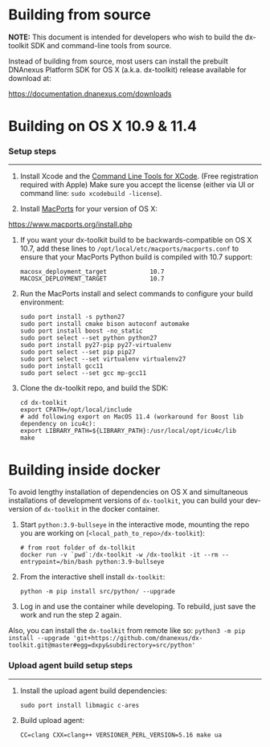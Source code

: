 Building from source
=====================

**NOTE:** This document is intended for developers who wish to build the dx-toolkit SDK and command-line tools from source.

Instead of building from source, most users can install the prebuilt DNAnexus Platform SDK for OS X (a.k.a. dx-toolkit) release available for download at:

https://documentation.dnanexus.com/downloads

# Building on OS X 10.9 & 11.4

### Setup steps
---------------

1. Install Xcode and the [Command Line Tools for XCode](https://developer.apple.com/downloads/). (Free registration required with Apple)
   Make sure you accept the license (either via UI or command line: `sudo xcodebuild -license`).

1. Install [MacPorts](http://www.macports.org/) for your version of OS X:

  https://www.macports.org/install.php

1. If you want your dx-toolkit build to be backwards-compatible on OS X 10.7, add these lines to ```/opt/local/etc/macports/macports.conf``` to ensure that your MacPorts Python build is compiled with 10.7 support:

    ```
    macosx_deployment_target            10.7
    MACOSX_DEPLOYMENT_TARGET            10.7
    ```

1. Run the MacPorts install and select commands to configure your build environment:

    ```
    sudo port install -s python27
    sudo port install cmake bison autoconf automake
    sudo port install boost -no_static
    sudo port select --set python python27
    sudo port install py27-pip py27-virtualenv
    sudo port select --set pip pip27
    sudo port select --set virtualenv virtualenv27
    sudo port install gcc11
    sudo port select --set gcc mp-gcc11
    ```

1. Clone the dx-toolkit repo, and build the SDK:
    ```
    cd dx-toolkit
    export CPATH=/opt/local/include
    # add following export on MacOS 11.4 (workaround for Boost lib dependency on icu4c):
    export LIBRARY_PATH=${LIBRARY_PATH}:/usr/local/opt/icu4c/lib
    make
    ```

# Building inside docker 

To avoid lengthy installation of dependencies on OS X and simultaneous installations of development versions of `dx-toolkit`, you can build your dev-version of `dx-toolkit` in the docker container. 

1. Start `python:3.9-bullseye` in the interactive mode, mounting the repo you are working on (`<local_path_to_repo>/dx-toolkit`):

    ```
    # from root folder of dx-tollkit
    docker run -v `pwd`:/dx-toolkit -w /dx-toolkit -it --rm --entrypoint=/bin/bash python:3.9-bullseye
    ```
2. From the interactive shell install `dx-toolkit`:

    ```
    python -m pip install src/python/ --upgrade
    ```
3. Log in and use the container while developing. To rebuild, just save the work and run the step 2 again. 

Also, you can install the `dx-toolkit` from remote like so: 
    ```
    python3 -m pip install --upgrade 'git+https://github.com/dnanexus/dx-toolkit.git@master#egg=dxpy&subdirectory=src/python'
    ```

### Upload agent build setup steps
----------------------------------

1. Install the upload agent build dependencies:

    ```
    sudo port install libmagic c-ares
    ```

1. Build upload agent:

    ```
    CC=clang CXX=clang++ VERSIONER_PERL_VERSION=5.16 make ua
    ```
